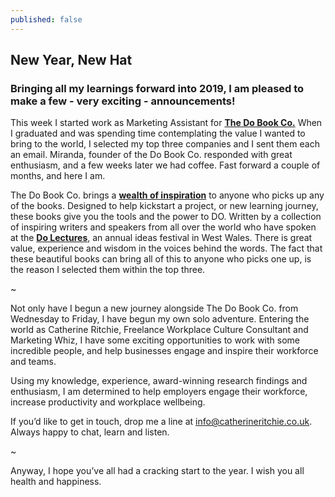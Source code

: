 ```yaml
---
published: false
---
```

## New Year, New Hat

### Bringing all my learnings forward into 2019, I am pleased to make a few - very exciting - announcements!

This week I started work as Marketing Assistant for **[The Do Book Co.](https://thedobook.co/)** When I graduated and was spending time contemplating the value I wanted to bring to the world, I selected my top three companies and I sent them each an email. Miranda, founder of the Do Book Co. responded with great enthusiasm, and a few weeks later we had coffee. Fast forward a couple of months, and here I am. 

The Do Book Co. brings a **[wealth of inspiration](https://www.instagram.com/dobookco/?hl=en)** to anyone who picks up any of the books. Designed to help kickstart a project, or new learning journey, these books give you the tools and the power to DO. Written by a collection of inspiring writers and speakers from all over the world who have spoken at the **[Do Lectures](https://www.thedolectures.com/)**, an annual ideas festival in West Wales. There is great value, experience and wisdom in the voices behind the words. The fact that these beautiful books can bring all of this to anyone who picks one up, is the reason I selected them within the top three. 

~ 

Not only have I begun a new journey alongside The Do Book Co. from Wednesday to Friday, I have begun my own solo adventure. Entering the world as Catherine Ritchie, Freelance Workplace Culture Consultant and Marketing Whiz, I have some exciting opportunities to work with some incredible people, and help businesses engage and inspire their workforce and teams. 

Using my knowledge, experience, award-winning research findings and enthusiasm, I am determined to help employers engage their workforce, increase productivity and workplace wellbeing. 

If you’d like to get in touch, drop me a line at info@catherineritchie.co.uk. Always happy to chat, learn and listen. 

~

Anyway, I hope you’ve all had a cracking start to the year. I wish you all health and happiness. 